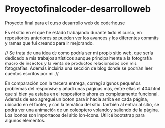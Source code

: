 # Proyectofinalcoder-desarrolloweb
Proyecto final para el curso desarrollo web de coderhouse


Es el sitio en el que he estado trabajando durante todo el curso, en repositorios anteriores se pueden ver los avances y los diferentes commits y ramas
que fuí creando para ir mejorando.

// Se trata de una idea de como podría ser mi propio sitio web, que sería dedicado a mis trabajos artísticos aunque principalmente a la fotografía macro de insectos
y la venta de productos relacionados con mis fotografías. Además incluiría una sección de blog donde se podrían leer cuentos escritos por mi. //

En comparación con la tercera entrega, corregí algunos pequeños problemas del responsive y añadí unas páginas más, entre ellas el 404.html que si bien
ya estaba en el respositorio ahora es completamente funcional. Además de eso agregué un boton para ir hacia arriba en cada página, ubicado en el footer, y con la temática del sitio. 
también al entrar al sitio, se podrá ver una animación de un coleóptero volando y saliendo de la página. Los iconos son importados del sitio Ion-icons.
Utilicé bootstrap para algunos elementos.



